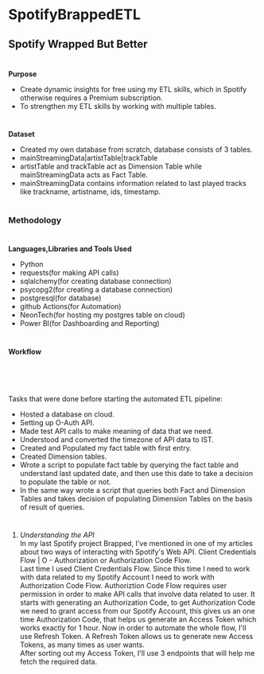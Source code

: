 # SpotifyBrappedETL
## Spotify Wrapped But Better
#
**Purpose**
- Create dynamic insights for free using my ETL skills, which in Spotify otherwise requires a Premium subscription.
- To strengthen my ETL skills by working with multiple tables.
#
**Dataset**
- Created my own database from scratch, database consists of 3 tables.
- mainStreamingData|artistTable|trackTable
- artistTable and trackTable act as Dimension Table while mainStreamingData acts as Fact Table.
- mainStreamingData contains information related to last played tracks like trackname, artistname, ids, timestamp.
#
### **Methodology**
#
**Languages,Libraries and Tools Used**
- Python
- requests(for making API calls)
- sqlalchemy(for creating database connection)
- psycopg2(for creating a database connection)
- postgresql(for database)
- github Actions(for Automation)
- NeonTech(for hosting my postgres table on cloud)
- Power BI(for Dashboarding and Reporting)
#
**Workflow**
#
![]()<br>
#
Tasks that were done before starting the automated ETL pipeline:
- Hosted a database on cloud.
- Setting up O-Auth API.
- Made test API calls to make meaning of data that we need.
- Understood and converted the timezone of API data to IST.
- Created and Populated my fact table with first entry.
- Created Dimension tables.
- Wrote a script to populate fact table by querying the fact table and understand last updated date, and then use this date to take a decision to populate the table or not.
- In the same way wrote a script that queries both Fact and Dimension Tables and takes decision of populating Dimension Tables on the basis of result of queries.
#
1. *Understanding the API*<br>
In my last Spotify project Brapped, I've mentioned in one of my articles about two ways of interacting with Spotify's Web API. Client Credentials Flow | O - Authorization or Authorization Code Flow. <br>
Last time I used Client Credentials Flow. Since this time I need to work with data related to my Spotify Account I need to work with Authorization Code Flow. Authoriztion Code Flow requires user permission in order to make API calls that involve data related to user. It starts with generating an Authorization Code, to get Authorization Code we need to grant access from our Spotify Account, this gives us an one time Authorization Code, that helps us generate an Access Token which works exactly for 1 hour. Now in order to automate the whole flow, I'll use Refresh Token. A Refresh Token allows us to generate new Access Tokens, as many times as user wants.<br>
After sorting out my Access Token, I'll use 3 endpoints that will help me fetch the required data.
